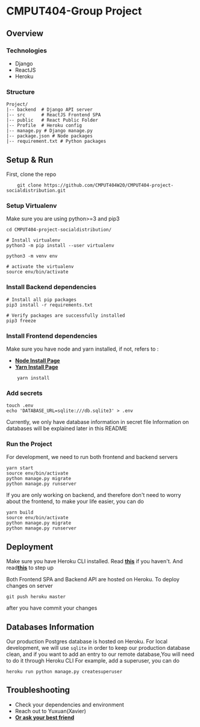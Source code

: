 # CMPUT404-Group Project

## Overview

### Technologies
* Django
* ReactJS
* Heroku

### Structure

```
Project/
|-- backend  # Django API server
|-- src      # ReactJS Frontend SPA
|-- public   # React Public Folder
|-- Profile  # Heroku config
|-- manage.py # Django manage.py
|-- package.json # Node packages
|-- requirement.txt # Python packages
```

## Setup & Run

First, clone the repo
```
    git clone https://github.com/CMPUT404W20/CMPUT404-project-socialdistribution.git
```
### Setup Virtualenv
Make sure you are using python>=3 and pip3
```
cd CMPUT404-project-socialdistribution/

# Install virtualenv
python3 -m pip install --user virtualenv

python3 -m venv env

# activate the virtualenv
source env/bin/activate
```

### Install Backend dependencies
```
# Install all pip packages
pip3 install -r requirements.txt

# Verify packages are successfully installed
pip3 freeze

```
### Install Frontend dependencies
Make sure you have node and yarn installed, if not, refers to :
- [**Node Install Page**](https://nodejs.org/en/download/)
- [**Yarn Install Page**](https://legacy.yarnpkg.com/lang/en/docs/install/)
```
    yarn install
```

### Add secrets
```
touch .env
echo 'DATABASE_URL=sqlite:///db.sqlite3' > .env
```
Currently, we only have database information in secret file
Information on databases will be explained later in this README

### Run the Project

For development, we need to run both frontend and backend servers
```
yarn start
source env/bin/activate
python manage.py migrate
python manage.py runserver
```

If you are only working on backend, and therefore don't need to worry about the frontend, to make your life easier, you can do

```
yarn build
source env/bin/activate
python manage.py migrate
python manage.py runserver
```

## Deployment
Make sure you have Heroku CLI installed.
Read [**this**](https://devcenter.heroku.com/articles/heroku-cli#download-and-install) if you haven't.
And read[**this**](https://devcenter.heroku.com/articles/heroku-cli#getting-started) to step up

Both Frontend SPA and Backend API are hosted on Heroku.
To deploy changes on server
```
git push heroku master
```
after you have commit your changes

## Databases Information
Our production Postgres database is hosted on Heroku.
For local development, we will use `sqlite` in order to keep our production database clean, and if you want to add an entry to our remote database,You will need to do it through Heroku CLI
For example, add a superuser, you can do
```
heroku run python manage.py createsuperuser
```

## Troubleshooting
* Check your dependencies and environment
* Reach out to Yuxuan(Xavier)
* [**Or ask your best friend**](https://www.google.ca/)